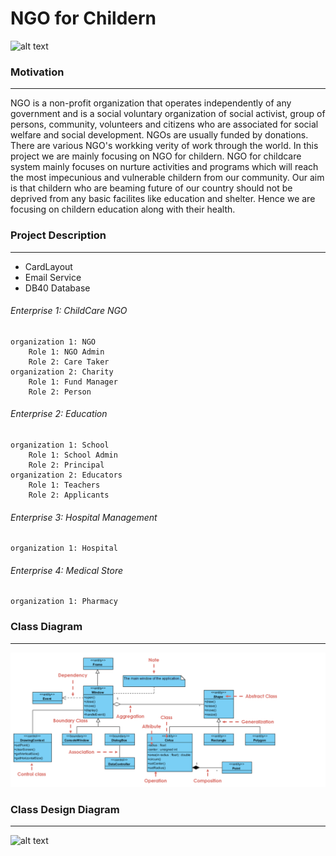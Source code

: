 # NGO for Childern 
![alt text](http://url/to/img.png)



### Motivation
------------
NGO is a non-profit organization that operates independently of any government and is a social voluntary organization of social activist, group of persons, community, volunteers and citizens who are associated for social welfare and social development. NGOs are usually funded by donations. There are various NGO's workking verity of work through the world. In this project we are mainly focusing on NGO for childern. NGO for childcare system mainly focuses on nurture activities and programs which will reach the most impecunious and vulnerable childern from our community. Our aim is that childern who are beaming future of our country should not be deprived from any basic facilites like education and shelter. Hence we are focusing on childern education along with their health.


### Project Description
------------
- CardLayout
- Email Service
- DB40 Database

###### Enterprise 1: ChildCare NGO
	organization 1: NGO
		Role 1: NGO Admin
		Role 2: Care Taker
	organization 2: Charity
		Role 1: Fund Manager
		Role 2: Person

###### Enterprise 2: Education
	organization 1: School
		Role 1: School Admin
		Role 2: Principal
	organization 2: Educators
		Role 1: Teachers
		Role 2: Applicants

###### Enterprise 3: Hospital Management
	organization 1: Hospital 
	
###### Enterprise 4: Medical Store
	organization 1: Pharmacy


### Class Diagram
------------
![CD](https://github.com/ChannalKishor/Channal_Kishor_002737089/blob/main/Diagrams/class%20diagram.png)



### Class Design Diagram
------------
![alt text](http://url/to/img.png)
